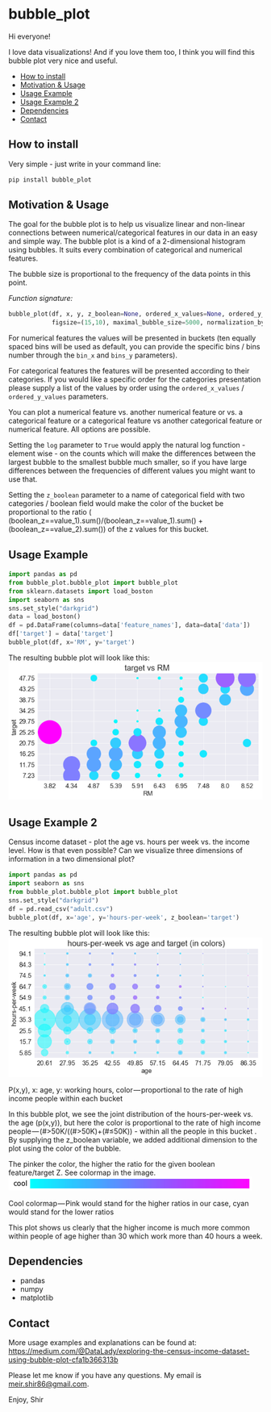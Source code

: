 # bubble_plot
Hi everyone!

I love data visualizations! And if you love them too, I think you will find this bubble plot very nice and useful.

- [How to install](#how_to_install)
- [Motivation & Usage](#motivation)
- [Usage Example](#usage)
- [Usage Example 2](#usage2)
- [Dependencies](#dependencies)
- [Contact](#contact)

## <a name="how_to_install"></a>How to install

Very simple - just write in your command line:
```python
pip install bubble_plot
```

## <a name="motivation"></a>Motivation & Usage

The goal for the bubble plot is to help us visualize linear and non-linear connections between numerical/categorical features in our data in an easy and simple way. The bubble plot is a kind of a 2-dimensional histogram using bubbles. It suits every combination of categorical and numerical features.

The bubble size is proportional to the frequency of the data points in this point.

*Function signature:*
```python
bubble_plot(df, x, y, z_boolean=None, ordered_x_values=None, ordered_y_values=None, bins_x=10, bins_y=10, fontsize=16, 
            figsize=(15,10), maximal_bubble_size=5000, normalization_by_all = False, log=False)
```

For numerical features the values will be presented in buckets (ten equally spaced bins will be used as default, you can provide the specific bins / bins number through the `bin_x` and `bins_y` parameters).

For categorical features the features will be presented according to their categories. If you would like a specific order for the categories presentation please supply a list of the values by order using the `ordered_x_values` / `ordered_y_values` parameters.

You can plot a numerical feature vs. another numerical feature or vs. a categorical feature or a categorical feature vs another categorical feature or numerical feature. All options are possible.

Setting the `log` parameter to `True` would apply the natural log function - element wise - on the counts which will make the differences between the largest bubble to the smallest bubble much smaller, so if you have large differences between the frequencies of different values you might want to use that.

Setting the `z_boolean` parameter to a name of categorical field with two categories / boolean field would make the color of the bucket  be proportional to the ratio ( (boolean_z==value_1).sum()/(boolean_z==value_1).sum() + (boolean_z==value_2).sum()) of the z values for this bucket. 

## <a name="usage"></a>Usage Example

```python
import pandas as pd  
from bubble_plot.bubble_plot import bubble_plot
from sklearn.datasets import load_boston
import seaborn as sns
sns.set_style("darkgrid")
data = load_boston()                            
df = pd.DataFrame(columns=data['feature_names'], data=data['data'])                            
df['target'] = data['target']                            
bubble_plot(df, x='RM', y='target')
```                        

The resulting bubble plot will look like this:
![](https://github.com/shirmeir/bubble_plot/blob/master/boston.png)

## <a name="usage2 "></a>Usage Example 2
Census income dataset - plot the age vs. hours per week vs. the income level.
How is that even possible? Can we visualize three dimensions of information in a two dimensional plot?

```python
import pandas as pd
import seaborn as sns
from bubble_plot.bubble_plot import bubble_plot
sns.set_style("darkgrid")
df = pd.read_csv("adult.csv")
bubble_plot(df, x='age', y='hours-per-week', z_boolean='target')
```                        

The resulting bubble plot will look like this:
![](https://github.com/shirmeir/bubble_plot/blob/master/3d_plotv.png)

P(x,y), x: age, y: working hours, color — proportional to the rate of high income people within each bucket

In this bubble plot, we see  the joint distribution of the hours-per-week vs. the age (p(x,y)), but here the color is proportional to the rate of high income people — (#>50K/((#>50K)+(#≤50K)) - within all the people in this bucket . By supplying the z_boolean variable, we added additional dimension to the plot using the color of the bubble.

The pinker the color, the higher the ratio for the given boolean feature/target Z. See colormap in the image.
![](https://github.com/shirmeir/bubble_plot/blob/master/cool.png)

Cool colormap — Pink would stand for the higher ratios in our case, cyan would stand for the lower ratios

This plot shows us clearly that the higher income is much more common within people of age higher than 30 which work more than 40 hours a week.
   
## <a name="dependencies"></a>Dependencies
  * pandas
  * numpy
  * matplotlib                                   


## <a name="contact"></a>Contact
More usage examples and explanations can be found at:
https://medium.com/@DataLady/exploring-the-census-income-dataset-using-bubble-plot-cfa1b366313b

Please let me know if you have any questions. My email is meir.shir86@gmail.com.

Enjoy,
Shir
